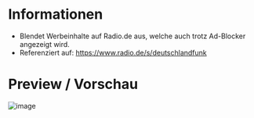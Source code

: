 # Informationen
* Blendet Werbeinhalte auf Radio.de aus, welche auch trotz Ad-Blocker angezeigt wird.
* Referenziert auf: https://www.radio.de/s/deutschlandfunk

# Preview / Vorschau
![image](https://user-images.githubusercontent.com/4189795/111930409-263c4900-8ab9-11eb-8407-cc3621442bdd.png)
